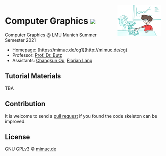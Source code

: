 <img src="./assets/teaser.png" alt="Image Credit: V. Pues" height="100" align="right" style="margin: 5px; margin-bottom: 20px;" />

# Computer Graphics ![](https://changkun.de/urlstat?mode=github&repo=mimuc/cg1-ss21)

Computer Graphics @ LMU Munich Summer Semester 2021

- Homepage: [https://mimuc.de/cg1](http://mimuc.de/cg)
- Professor: [Prof. Dr. Butz](https://www.medien.ifi.lmu.de/team/andreas.butz/)
- Assistants: [Changkun Ou](https://www.medien.ifi.lmu.de/team/changkun.ou/), [Florian Lang](https://www.um.informatik.uni-muenchen.de/personen/mitarbeiter/lang/index.html)

## Tutorial Materials

TBA

## Contribution

It is welcome to send a [pull request](https://github.com/mimuc/cg1-ss21/pulls) if you found the code skeleton can be improved.

## License

GNU GPLv3 &copy; [mimuc.de](http://mimuc.de)